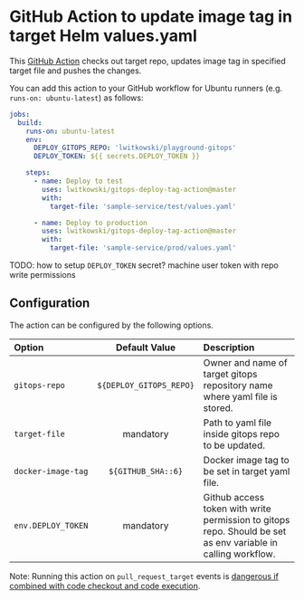 # GitHub Action to update image tag in target Helm values.yaml

This [GitHub Action](https://github.com/actions) checks out target repo, updates image tag in specified target file and pushes the changes.

You can add this action to your GitHub workflow for Ubuntu runners (e.g. `runs-on: ubuntu-latest`) as follows:

```yaml
jobs:
  build:
    runs-on: ubuntu-latest
    env:
      DEPLOY_GITOPS_REPO: 'lwitkowski/playground-gitops'
      DEPLOY_TOKEN: ${{ secrets.DEPLOY_TOKEN }}

    steps:
      - name: Deploy to test
        uses: lwitkowski/gitops-deploy-tag-action@master
        with:
          target-file: 'sample-service/test/values.yaml'

      - name: Deploy to production
        uses: lwitkowski/gitops-deploy-tag-action@master
        with:
          target-file: 'sample-service/prod/values.yaml'
```

TODO: how to setup `DEPLOY_TOKEN` secret? machine user token with repo write permissions

## Configuration

The action can be configured by the following options.

|Option|Default Value|Description|
|:-----|:-----:|:----------|
|`gitops-repo`|`${DEPLOY_GITOPS_REPO}`|Owner and name of target gitops repository name where yaml file is stored. |
|`target-file`|mandatory|Path to yaml file inside gitops repo to be updated.|
|`docker-image-tag`|`${GITHUB_SHA::6}`|Docker image tag to be set in target yaml file.|
|`env.DEPLOY_TOKEN`|mandatory|Github access token with write permission to gitops repo. Should be set as env variable in calling workflow.|

Note: Running this action on `pull_request_target` events is [dangerous if combined with code checkout and code execution](https://securitylab.github.com/research/github-actions-preventing-pwn-requests).